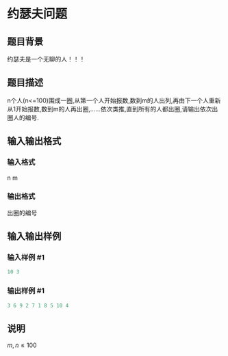 # 约瑟夫问题

## 题目背景

约瑟夫是一个无聊的人！！！

## 题目描述

n个人(n<=100)围成一圈,从第一个人开始报数,数到m的人出列,再由下一个人重新从1开始报数,数到m的人再出圈,……依次类推,直到所有的人都出圈,请输出依次出圈人的编号.

## 输入输出格式

### 输入格式

n m

### 输出格式

出圈的编号

## 输入输出样例

### 输入样例 #1

```cpp
10 3
```


### 输出样例 #1

```cpp
3 6 9 2 7 1 8 5 10 4
```


## 说明

$m, n \le 100$

